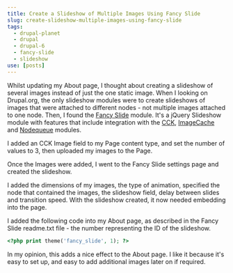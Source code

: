 ```yaml
---
title: Create a Slideshow of Multiple Images Using Fancy Slide
slug: create-slideshow-multiple-images-using-fancy-slide
tags:
  - drupal-planet
  - drupal
  - drupal-6
  - fancy-slide
  - slideshow
use: [posts]
---
```

Whilst updating my About page, I thought about creating a slideshow of several images instead of just the one static image. When I looking on Drupal.org, the only slideshow modules were to create slideshows of images that were attached to different nodes - not multiple images attached to one node. Then, I found the [Fancy Slide](http://drupal.org/project/fancy_slide) module. It's a jQuery Slideshow module with features that include integration with the [CCK](http://drupal.org/project/cck), [ImageCache](http://drupal.org/project/imagecache) and [Nodequeue](http://drupal.org/project/nodequeue) modules.

I added an CCK Image field to my Page content type, and set the number of values to 3, then uploaded my images to the Page.

Once the Images were added, I went to the Fancy Slide settings page and created the slideshow.

I added the dimensions of my images, the type of animation, specified the node that contained the images, the slideshow field, delay between slides and transition speed. With the slideshow created, it now needed embedding into the page.

I added the following code into my About page, as described in the Fancy Slide readme.txt file - the number representing the ID of the slideshow.

~~~php
<?php print theme('fancy_slide', 1); ?>
~~~

In my opinion, this adds a nice effect to the About page. I like it because it's easy to set up, and easy to add additional images later on if required.

